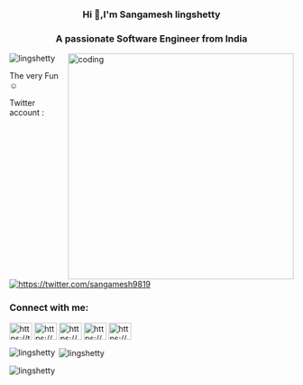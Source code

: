 <h3 align="center">Hi 👋,I'm Sangamesh lingshetty </h3>
<h3 align="center">A passionate Software Engineer from India</h3>
<img align="right" alt="coding" width="400" scr="https://user-images.githubusercontent.com/55389276/140866485-8fb1c876-9a8f-4d6a-98dc-08c4981eaf70.gif">

<p align="left"> <img src="https://komarev.com/ghpvc/?username=lingshetty&label=Profile%20views&color=0e75b6&style=flat" alt="lingshetty" /> </p>

<p>The very Fun ☺</p>
<p align="left">Twitter account :  <a href="https://twitter.com/https://twitter.com/sangamesh9819" target="blank"><img src="https://img.shields.io/twitter/follow/https://twitter.com/sangamesh9819?logo=twitter&style=for-the-badge" alt="https://twitter.com/sangamesh9819" /></a> </p>

<h3 align="left">Connect with me:</h3>
<p align="left">
<a href="https://twitter.com/https://twitter.com/sangamesh9819" target="blank"><img align="center" src="https://raw.githubusercontent.com/rahuldkjain/github-profile-readme-generator/master/src/images/icons/Social/twitter.svg" alt="https://twitter.com/sangamesh9819" height="30" width="40" /></a>
<a href="https://linkedin.com/in/https://www.linkedin.com/in/sangamesh-lingshetty-5a6647279/" target="blank"><img align="center" src="https://raw.githubusercontent.com/rahuldkjain/github-profile-readme-generator/master/src/images/icons/Social/linked-in-alt.svg" alt="https://www.linkedin.com/in/sangamesh-lingshetty-5a6647279/" height="30" width="40" /></a>
<a href="https://instagram.com/https://www.instagram.com/sangamesh_lingshetty/" target="blank"><img align="center" src="https://raw.githubusercontent.com/rahuldkjain/github-profile-readme-generator/master/src/images/icons/Social/instagram.svg" alt="https://www.instagram.com/sangamesh_lingshetty/" height="30" width="40" /></a>
<a href="https://www.youtube.com/c/https://www.youtube.com/@sangamesh502" target="blank"><img align="center" src="https://raw.githubusercontent.com/rahuldkjain/github-profile-readme-generator/master/src/images/icons/Social/youtube.svg" alt="https://www.youtube.com/@sangamesh502" height="30" width="40" /></a>
<a href="https://www.hackerrank.com/https://www.hackerrank.com/profile/sangameshlingsh1" target="blank"><img align="center" src="https://raw.githubusercontent.com/rahuldkjain/github-profile-readme-generator/master/src/images/icons/Social/hackerrank.svg" alt="https://www.hackerrank.com/profile/sangameshlingsh1" height="30" width="40" /></a>
</p>

<p><img align="left" src="https://github-readme-stats.vercel.app/api/top-langs?username=lingshetty&show_icons=true&locale=en&layout=compact" alt="lingshetty" /></p>

<p>&nbsp;<img align="center" src="https://github-readme-stats.vercel.app/api?username=lingshetty&show_icons=true&locale=en" alt="lingshetty" /></p>

<p><img align="center" src="https://github-readme-streak-stats.herokuapp.com/?user=lingshetty&" alt="lingshetty" /></p>
